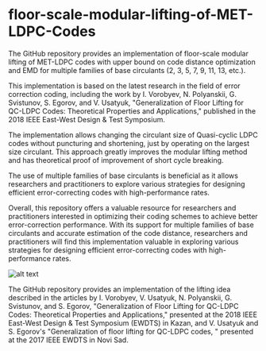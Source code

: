 # floor-scale-modular-lifting-of-MET-LDPC-Codes
The GitHub repository provides an implementation of floor-scale modular lifting of MET-LDPC codes with upper bound on code distance optimization and EMD for multiple families of base circulants (2, 3, 5, 7, 9, 11, 13, etc.).

This implementation is based on the latest research in the field of error correction coding, including the work by I. Vorobyev, N. Polyanskii, G. Svistunov, S. Egorov, and V. Usatyuk, "Generalization of Floor Lifting for QC-LDPC Codes: Theoretical Properties and Applications," published in the 2018 IEEE East-West Design & Test Symposium.

The implementation allows changing the circulant size of Quasi-cyclic LDPC codes without puncturing and shortening, just by operating on the largest size circulant. This approach greatly improves the modular lifting method and has theoretical proof of improvement of short cycle breaking.

The use of multiple families of base circulants is beneficial as it allows researchers and practitioners to explore various strategies for designing efficient error-correcting codes with high-performance rates.

Overall, this repository offers a valuable resource for researchers and practitioners interested in optimizing their coding schemes to achieve better error-correction performance. With its support for multiple families of base circulants and accurate estimation of the code distance, researchers and practitioners will find this implementation valuable in exploring various strategies for designing efficient error-correcting codes with high-performance rates.



![alt text](https://github.com/Lcrypto/Length-und-Rate-adaptive-code/blob/master/Cyclic.png)



The GitHub repository provides an implementation of the lifting idea described in the articles by I. Vorobyev, V. Usatyuk, N. Polyanskii, G. Svistunov, and S. Egorov, "Generalization of Floor Lifting for QC-LDPC Codes: Theoretical Properties and Applications," presented at the 2018 IEEE East-West Design & Test Symposium (EWDTS) in Kazan, and V. Usatyuk and S. Egorov's "Generalization of floor lifting for QC-LDPC codes, " presented at the 2017 IEEE EWDTS in Novi Sad.

